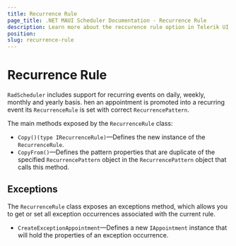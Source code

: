 ```yaml
---
title: Recurrence Rule
page_title: .NET MAUI Scheduler Documentation - Recurrence Rule
description: Learn more about the reccurence rule option in Telerik UI for .NET MAUI Scheduler control.
position: 
slug: recurrence-rule
---
```


# Recurrence Rule

`RadScheduler` includes support for recurring events on daily, weekly, monthly and yearly basis. hen an appointment is promoted into a recurring event its `RecurrenceRule` is set with correct `RecurrencePattern`.

The main methods exposed by the `RecurrenceRule` class:

* `Copy()(type IRecurrenceRule)`&mdash;Defines the new instance of the `RecurrenceRule`.
* `CopyFrom()`&mdash;Defines the pattern properties that are duplicate of the specified `RecurrencePattern` object in the `RecurrencePattern` object that calls this method.

## Exceptions 

The `RecurrenceRule` class exposes an exceptions method, which allows you to get or set all exception occurrences associated with the current rule.

* `CreateExceptionAppointment`&mdash;Defines a new `IAppointment` instance that will hold the properties of an exception occurrence.